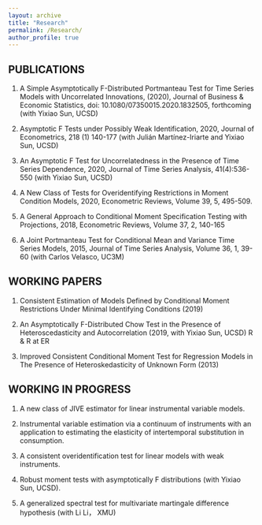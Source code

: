 ```yaml
---
layout: archive
title: "Research"
permalink: /Research/
author_profile: true
---
```

## PUBLICATIONS

1. A Simple Asymptotically F-Distributed Portmanteau Test for Time Series Models with Uncorrelated Innovations, (2020), Journal of Business & Economic Statistics, doi: 10.1080/07350015.2020.1832505, forthcoming  (with Yixiao Sun, UCSD) 

2. Asymptotic F Tests under Possibly Weak Identification, 2020, Journal of Econometrics, 218 (1) 140-177 (with Julián Martínez-Iriarte and Yixiao Sun, UCSD)

3. An Asymptotic F Test for Uncorrelatedness in the Presence of Time Series Dependence, 2020, Journal of Time Series Analysis,  41(4):536-550  (with Yixiao Sun, UCSD)

4. A New Class of Tests for Overidentifying Restrictions in Moment Condition Models, 2020, Econometric Reviews, Volume 39, 5, 495-509. 

5. A General Approach to Conditional Moment Specification Testing with Projections, 2018, Econometric Reviews, Volume 37, 2, 140-165 

6.	A Joint Portmanteau Test for Conditional Mean and Variance Time Series Models, 2015, Journal of Time Series Analysis, Volume 36, 1, 39-60 (with Carlos Velasco, UC3M)

## WORKING PAPERS

1.	Consistent Estimation of Models Defined by Conditional Moment Restrictions Under Minimal Identifying Conditions (2019)

2.  An Asymptotically F-Distributed Chow Test in the Presence of Heteroscedasticity and Autocorrelation (2019, with Yixiao Sun, UCSD) R & R at ER

3.	Improved Consistent Conditional Moment Test for Regression Models in The Presence of Heteroskedasticity of Unknown Form (2013)

## WORKING  IN PROGRESS

1.	A new class of JIVE estimator for linear instrumental variable models.

2.	Instrumental variable estimation via a continuum of instruments with an application to estimating the elasticity of intertemporal substitution in consumption.

3.	A consistent overidentification test for linear models with weak instruments.

4.	Robust moment tests with asymptotically F distributions (with Yixiao Sun, UCSD).

5.  A generalized spectral test for multivariate martingale difference hypothesis (with Li Li， XMU)
